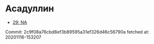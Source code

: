 # Асадуллин
- [29: NA](29.md)

Commit: 2c9f08a76cbd8ef3b89595a31ef326d46c56790a
 fetched at: 20201116-153207

